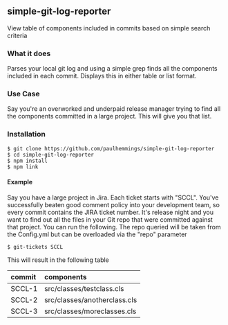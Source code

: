 ## simple-git-log-reporter
View table of components included in commits based on simple search criteria

### What it does
Parses your local git log and using a simple grep finds all the components included in each commit. Displays this in either table or list format.

### Use Case
Say you're an overworked and underpaid release manager trying to find all the components committed in a large project. This will give you that list.

### Installation
```
$ git clone https://github.com/paulhemmings/simple-git-log-reporter
$ cd simple-git-log-reporter
$ npm install
$ npm link
```

#### Example
Say you have a large project in Jira. Each ticket starts with "SCCL". You've successfully beaten good comment policy into your development team, so every commit contains the JIRA ticket number. It's release night and you want to find out all the files in your Git repo that were committed against that project. You can run the following. The repo queried will be taken from the Config.yml but can be overloaded via the "repo" parameter

```
$ git-tickets SCCL
```

This will result in the following table

| commit         | components                   |
| :------------- | :--------------------------- |
| SCCL-1         | src/classes/testclass.cls    |
| SCCL-2         | src/classes/anotherclass.cls |
| SCCL-3         | src/classes/moreclasses.cls  |
